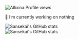 ![Allixina Profile views](https://komarev.com/ghpvc/?username=kerejeh&style=flat&color=blueviolet)<br>

🔭 I’m currently working on nothing

![Sansekai's GitHub stats](https://github-readme-stats.vercel.app/api?username=kerejeh&show_icons=true&theme=tokyonight)<br>
![Sansekai's GitHub stats](https://github-readme-stats.vercel.app/api/top-langs/?username=kerejeh&theme=tokyonight&hide_border=false&layout=compact)
